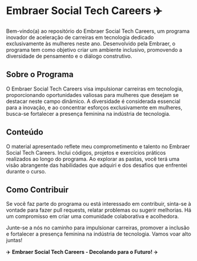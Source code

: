 # Embraer Social Tech Careers ✈️

Bem-vindo(a) ao repositório do Embraer Social Tech Careers, um programa inovador de aceleração de carreiras em tecnologia dedicado exclusivamente às mulheres neste ano. Desenvolvido pela Embraer, o programa tem como objetivo criar um ambiente inclusivo, promovendo a diversidade de pensamento e o diálogo construtivo.

## Sobre o Programa

O Embraer Social Tech Careers visa impulsionar carreiras em tecnologia, proporcionando oportunidades valiosas para mulheres que desejam se destacar neste campo dinâmico. A diversidade é considerada essencial para a inovação, e ao concentrar esforços exclusivamente em mulheres, busca-se fortalecer a presença feminina na indústria de tecnologia.

## Conteúdo

O material apresentado reflete meu comprometimento e talento no Embraer Social Tech Careers. Inclui códigos, projetos e exercícios práticos realizados ao longo do programa. Ao explorar as pastas, você terá uma visão abrangente das habilidades que adquiri e dos desafios que enfrentei durante o curso.

## Como Contribuir

Se você faz parte do programa ou está interessado em contribuir, sinta-se à vontade para fazer pull requests, relatar problemas ou sugerir melhorias. Há um compromisso em criar uma comunidade colaborativa e acolhedora.

Junte-se a nós no caminho para impulsionar carreiras, promover a inclusão e fortalecer a presença feminina na indústria de tecnologia. Vamos voar alto juntas!

✈️ **Embraer Social Tech Careers - Decolando para o Futuro!** ✈️